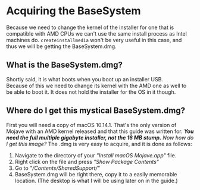 # Acquiring the BaseSystem

Because we need to change the kernel of the installer for one that is compatible with AMD CPUs we can't use the same install process as Intel machines do. `createinstallmedia` won't be very useful in this case, and thus we will be getting the BaseSystem.dmg.

## What is the BaseSystem.dmg?

Shortly said, it is what boots when you boot up an installer USB.  
Because of this we need to change its kernel with the AMD one as well to be able to boot it. It does not hold the installer for the OS in it though.

## Where do I get this mystical BaseSystem.dmg?

First you will need a copy of macOS 10.14.1. That's the only version of Mojave with an AMD kernel released and that this guide was written for. _**You need the full multiple gigabyte installer, not the 16 MB stump.**_ _Now how do I get this image?_ The .dmg is very easy to acquire, and it is done as follows:

1. Navigate to the directory of your _"Install macOS Mojave.app"_ file.
2. Right click on the file and press _"Show Package Contents"_
3. Go to _"/Contents/SharedSupport/"_
4. BaseSystem.dmg will be right there, copy it to a easily memorable location. \(The desktop is what I will be using later on in the guide.\)

